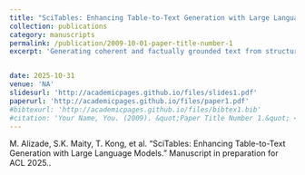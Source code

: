 ```yaml
---
title: "SciTables: Enhancing Table-to-Text Generation with Large Language Models."
collection: publications
category: manuscripts
permalink: /publication/2009-10-01-paper-title-number-1
excerpt: 'Generating coherent and factually grounded text from structured data remains a core challenge in natural language generation, with critical applications in scientific communication, medical documentation, and automated reporting. However, existing datasets predominantly emphasize open-domain or simplified table formats, limiting progress in complex, high-stakes domains.We introduce SciTables, a new dataset and framework for scientific table-to-text generation that addresses this gap. SciTables is constructed from peer-reviewed Computer Science papers on arXiv (2017–2023) and contains complex tables rich in numeric and symbolic content paired with naturally occurring textual descriptions. Unlike prior efforts that rely heavily on manual annotation, our approach employs a scalable, semi-automated pipeline to extract, clean, and align tables with their associated text, preserving domain-specific language while minimizing annotation costs.The resulting benchmark poses realistic challenges for current models and enables rigorous evaluation of factuality, coherence, and domain adaptation. We further conduct extensive experiments with state-of-the-art generation models and evaluation strategies—including LLMs-as-judges and embedding-based semantic metrics—providing insights into model performance in high-precision scientific settings. Our work lays a foundation for developing more faithful and informative table-to-text systems in specialized domains.'


date: 2025-10-31
venue: 'NA'
slidesurl: 'http://academicpages.github.io/files/slides1.pdf'
paperurl: 'http://academicpages.github.io/files/paper1.pdf'
#bibtexurl: 'http://academicpages.github.io/files/bibtex1.bib'
#citation: 'Your Name, You. (2009). &quot;Paper Title Number 1.&quot; <i>Journal 1</i>. 1(1).'
---
```

M. Alizade, S.K. Maity, T. Kong, et al.
“SciTables: Enhancing Table-to-Text Generation with Large Language Models.”
Manuscript in preparation for ACL 2025..
